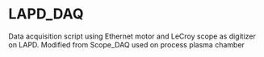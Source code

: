 # LAPD_DAQ
 Data acquisition script using Ethernet motor and LeCroy scope as digitizer on LAPD.
Modified from Scope_DAQ used on process plasma chamber
